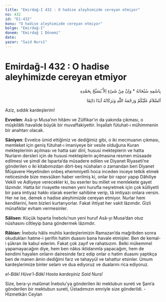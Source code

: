 ```yaml
---
title: "Emirdağ-I 432 : O hadise aleyhimizde cereyan etmiyor"
no: 432
id: "E1-432"
konu: "O hadise aleyhimizde cereyan etmiyor"
bolge: "Emirdağ-I"
donem: "Emirdağ 1 Dönemi"
date: 
yazar: "Said Nursî"
---
```


# Emirdağ-I 432 : O hadise aleyhimizde cereyan etmiyor

<p class="arabic" dir="rtl" title="Meal: “Subhân Allah’ın adıyla” * “Hiçbir şey yoktur ki O'nu hamd ile tesbih etmesin” [İsrâ 17:44]">بِاسْمِهِ سُبْحَانَهُ * وَاِنْ مِنْ شَىْءٍ اِلاَّ يُسَبِّحُ بِحَمْدِهِ</p>

<p class="arabic" dir="rtl" title="Meal: “Allah’ın selâmı, rahmeti ve bereketleri, ebedî ve dâimî olarak üzerinize olsun.”">اَلسَّلاَمُ عَلَيْكُمْ وَرَحْمَةُ اللّٰهِ وَبَرَكَاتُهُ اَبَدًا دَائِمًا</p>

Aziz, sıddık kardeşlerim!

**Evvelen**: Asâ-yı Musa’nın hitâmı ve Zülfikar’ın da yakında çıkması, o müşkilâtlı havalide büyük bir muvaffakiyettir. İnşallah fütuhat-ı mühimmenin bir anahtarı olacak.

**Sâniyen**: Evvelce ümid ettiğimiz ve dediğimiz gibi, o iki mecmuanın çıkması, memleket için geniş fütuhat-ı imaniyeye bir vesile olduğuna Kuran mekteplerinin açılması ve hatta sair dinî, hususi mekteplerin ve hatta Nurların dersleri için de hususi mekteplerin açılmasına resmen müsaade edilmesi ve şimdi de Isparta’da müsadere edilen ve Diyanet Riyaseti’ne gönderilen o iki kitabımızdan dört-beş nüshaları o zamandan beri Diyanet Müşavere Heyetinden onbeş ehemmiyetli hoca inceden inceye tetkik etmek neticesinde bize mevsûken haber verilmiş ki, onlar bir rapor yapıp Dâhiliye Vekili ve Adliyeye verecekler ki, bu eserler bu millet ve memlekete gayet lâzımdır. Hatta bir rivayette resmen yeni hurufla neşretmek için çok külliyetli bir para imtiyaz hakkı olarak eserler sahibine verip, tâ imtiyazı onlara versin. Her ne ise, demek o hadise aleyhimizde cereyan etmiyor. Nurlar hem kendilerini, hem bizleri kurtarıyorlar. Fakat ihtiyat her vakit lâzımdır. Gizli münafıklar evham vermesinler.

**Sâlisen**: Küçük Isparta İnebolu’nun yeni huruf Asâ-yı Musa’dan otuz nüshasını ciltleyip bana göndermek lâzımdır.

**Râbian**: İnebolu hâlis muhlis kardeşlerimizin Ramazan’da mağribden sonra okudukları hatme-i şerifin hatim duasını bana havale etmişler. Ben de kemal-i şükran ile kabul ederim. Fakat çok zayıf ve rahatsızım. Belki mükemmel yapamayacağım diye, hem ben nâkıs iktidarımla yapacağım, hem de kendimi hayalen onların dairesinde farz edip onlar o hatim duasını yaptıkça ben de manen âmin dediğimi farz ve tahayyül ve tahattur etsinler. Umum kardeşlerimize binler selam ve dua ediyoruz ve dualarını rica ediyoruz.

*el-Bâkî Hüve’l-Bâkî*
*Hasta kardeşiniz*
*Said Nursî*

Size, bera-yı malûmat İnebolu’ya gönderilen iki mektubun sureti ve Şam’a gönderilen bir mektubun sureti, Üstadımızın emriyle size gönderildi. - Hizmetkârı Ceylan
